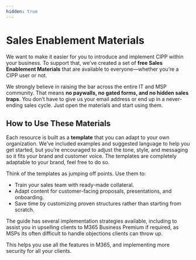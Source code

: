 ```yaml
---
hidden: true
---
```


# Sales Enablement Materials

We want to make it easier for you to introduce and implement CIPP within your business. To support that, we’ve created a set of **free Sales Enablement Materials** that are available to everyone—whether you’re a CIPP user or not.

We strongly believe in raising the bar across the entire IT and MSP community. That means **no paywalls, no gated forms, and no hidden sales traps**. You don’t have to give us your email address or end up in a never-ending sales cycle. Just open the materials and start using them.

## How to Use These Materials

Each resource is built as a **template** that you can adapt to your own organization. We’ve included examples and suggested language to help you get started, but you’re encouraged to adjust the tone, style, and messaging so it fits your brand and customer voice. The templates are completely adaptable to your brand, feel free to do so.

Think of the templates as jumping off points. Use them to:

* Train your sales team with ready-made collateral.
* Adapt content for customer-facing proposals, presentations, and onboarding.
* Save time by customizing proven structures rather than starting from scratch.

The guide has several implementation strategies available, including to assist you in upselling clients to M365 Business Premium if required, as MSPs its often difficult to handle objections clients can throw up.

This helps you use all the features in M365, and implementing more security for all your clients.
